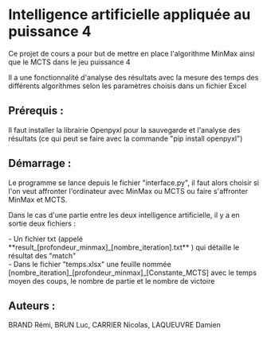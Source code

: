 <h1>Intelligence artificielle appliquée au puissance 4</h1>
<p>Ce projet de cours a pour but de mettre en place l'algorithme MinMax ainsi que le MCTS dans le jeu puissance 4</p>
<p>Il a une fonctionnalité d'analyse des résultats avec la mesure des temps des différents algorithmes selon les paramètres choisis dans un fichier Excel </p> 
<h2>Prérequis : </h2>
<p>Il faut installer la librairie Openpyxl pour la sauvegarde et l'analyse des résultats (ce qui peut se faire avec la commande "pip install openpyxl") </p> 
<h2>Démarrage : </h2>
<p>Le programme se lance depuis le fichier "interface.py", il faut alors choisir si l'on veut affronter l'ordinateur avec MinMax ou MCTS ou faire s'affronter MinMax et MCTS.  <P>
<p> Dans le cas d'une partie entre les deux intelligence artificielle, il y a en sortie deux fichiers : </p>
- Un fichier txt (appelé **result_[profondeur_minmax]_[nombre_iteration].txt** ) qui détaille le résultat des "match"  <br>
- Dans le fichier "temps.xlsx" une feuille nommée [nombre_iteration]_[profondeur_minmax]_[Constante_MCTS] avec le temps moyen des coups, le nombre de partie et le nombre de victoire  
<h2>Auteurs : </h2>
<p>BRAND Rémi, BRUN Luc, CARRIER Nicolas, LAQUEUVRE Damien</p>